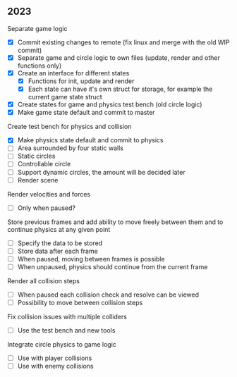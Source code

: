 2023
---

Separate game logic
 - [X] Commit existing changes to remote (fix linux and merge with the old WIP commit)
 - [X] Separate game and circle logic to own files (update, render and other functions only)
 - [X] Create an interface for different states
   - [X] Functions for init, update and render
   - [X] Each state can have it's own struct for storage, for example the current game state struct
 - [X] Create states for game and physics test bench (old circle logic)
 - [X] Make game state default and commit to master

Create test bench for physics and collision
 - [X] Make physics state default and commit to physics
 - [ ] Area surrounded by four static walls
 - [ ] Static circles
 - [ ] Controllable circle
 - [ ] Support dynamic circles, the amount will be decided later
 - [ ] Render scene

Render velocities and forces
 - [ ] Only when paused?

Store previous frames and add ability to move freely between them and to continue physics at any given point
 - [ ] Specify the data to be stored
 - [ ] Store data after each frame
 - [ ] When paused, moving between frames is possible
 - [ ] When unpaused, physics should continue from the current frame

Render all collision steps
 - [ ] When paused each collision check and resolve can be viewed
 - [ ] Possibility to move between collision steps

Fix collision issues with multiple colliders
 - [ ] Use the test bench and new tools

Integrate circle physics to game logic
 - [ ] Use with player collisions
 - [ ] Use with enemy collisions
